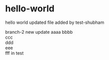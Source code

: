 # hello-world
hello world
updated file
added by test-shubham


branch-2
new update
aaaa
bbbb  
ccc  
ddd  
eee  
fff
in test
